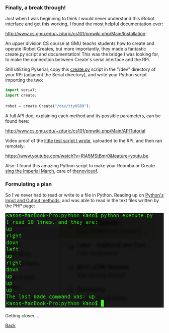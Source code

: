 ### Finally, a break through!

Just when I was beginning to think I would never understand this iRobot interface and get this working, I found the most helpful documentation ever:

<http://www.cs.gmu.edu/~zduric/cs101/pmwiki.php/Main/Installation>

An upper division CS course at GMU teachs students how to create and operate iRobot Creates, but more importantly, they made a fantastic create.py script and documentation! This was the bridge I was looking for, to make the connection between Create's serial interface and the RPi.

Still utilizing Pyserial, copy this [create.py](../../../../gh-pages/python/create.py) script in the "/dev" directory of your RPi (adjacent the Serial directory), and write your Python script importing the two:

```python
import serial;
import create;

robot = create.Create("/dev/ttyUSB0");

```
A full API doc, explaining each method and its possible parameters, can be found here:

<http://www.cs.gmu.edu/~zduric/cs101/pmwiki.php/Main/APITutorial>

Video proof of the [little test script I wrote](../../../../gh-pages/python/test2.py), uploaded to the RPi, and then ran remotely:

<https://www.youtube.com/watch?v=RIA5MStBmr0&feature=youtu.be>

Also: I found this amazing Python script to make your Roomba or Create [sing the Imperial March](https://gist.github.com/thenoviceoof/5465084), care of [thenoviceof](https://github.com/thenoviceoof).

### Formulating a plan

So I've never had to read or write to a file in Python. Reading up on [Python's Input and Output methods](https://docs.python.org/2/tutorial/inputoutput.html#reading-and-writing-files), and was able to read in the text files written by the PHP page:

<img src="img/terminal_commands.png" height="300">

Getting closer....

[Back](10.md)
